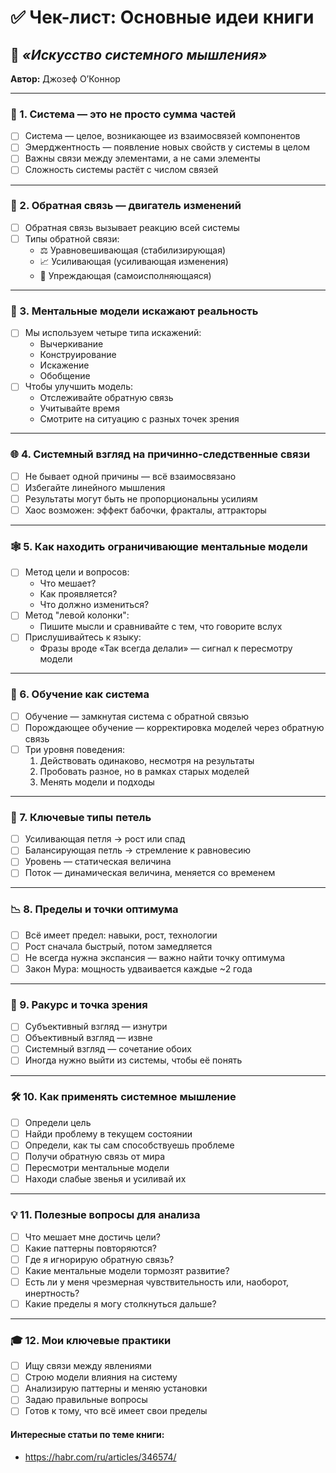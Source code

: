 # ✅ Чек-лист: Основные идеи книги  
## 📘 *«Искусство системного мышления»*  
**Автор:** Джозеф О’Коннор  

---

### 🧩 1. Система — это не просто сумма частей
- [ ] Система — целое, возникающее из взаимосвязей компонентов  
- [ ] Эмерджентность — появление новых свойств у системы в целом  
- [ ] Важны связи между элементами, а не сами элементы  
- [ ] Сложность системы растёт с числом связей

---

### 🔁 2. Обратная связь — двигатель изменений
- [ ] Обратная связь вызывает реакцию всей системы  
- [ ] Типы обратной связи:
  - ⚖️ Уравновешивающая (стабилизирующая)
  - 📈 Усиливающая (усиливающая изменения)
  - 🔮 Упреждающая (самоисполняющаяся)

---

### 🧠 3. Ментальные модели искажают реальность
- [ ] Мы используем четыре типа искажений:
  - Вычеркивание  
  - Конструирование  
  - Искажение  
  - Обобщение  
- [ ] Чтобы улучшить модель:
  - Отслеживайте обратную связь  
  - Учитывайте время  
  - Смотрите на ситуацию с разных точек зрения  

---

### 🌐 4. Системный взгляд на причинно-следственные связи
- [ ] Не бывает одной причины — всё взаимосвязано  
- [ ] Избегайте линейного мышления  
- [ ] Результаты могут быть не пропорциональны усилиям  
- [ ] Хаос возможен: эффект бабочки, фракталы, аттракторы

---

### 🕸️ 5. Как находить ограничивающие ментальные модели
- [ ] Метод цели и вопросов:
  - Что мешает?
  - Как проявляется?
  - Что должно измениться?  
- [ ] Метод "левой колонки":
  - Пишите мысли и сравнивайте с тем, что говорите вслух  
- [ ] Прислушивайтесь к языку:
  - Фразы вроде «Так всегда делали» — сигнал к пересмотру модели  

---

### 🎯 6. Обучение как система
- [ ] Обучение — замкнутая система с обратной связью  
- [ ] Порождающее обучение — корректировка моделей через обратную связь  
- [ ] Три уровня поведения:
  1. Действовать одинаково, несмотря на результаты  
  2. Пробовать разное, но в рамках старых моделей  
  3. Менять модели и подходы  

---

### 🔄 7. Ключевые типы петель
- [ ] Усиливающая петля → рост или спад  
- [ ] Балансирующая петль → стремление к равновесию  
- [ ] Уровень — статическая величина  
- [ ] Поток — динамическая величина, меняется со временем  

---

### 📉 8. Пределы и точки оптимума
- [ ] Всё имеет предел: навыки, рост, технологии  
- [ ] Рост сначала быстрый, потом замедляется  
- [ ] Не всегда нужна экспансия — важно найти точку оптимума  
- [ ] Закон Мура: мощность удваивается каждые ~2 года  

---

### 🧭 9. Ракурс и точка зрения
- [ ] Субъективный взгляд — изнутри  
- [ ] Объективный взгляд — извне  
- [ ] Системный взгляд — сочетание обоих  
- [ ] Иногда нужно выйти из системы, чтобы её понять  

---

### 🛠️ 10. Как применять системное мышление
- [ ] Определи цель  
- [ ] Найди проблему в текущем состоянии  
- [ ] Определи, как ты сам способствуешь проблеме  
- [ ] Получи обратную связь от мира  
- [ ] Пересмотри ментальные модели  
- [ ] Находи слабые звенья и усиливай их  

---

### 💡 11. Полезные вопросы для анализа
- [ ] Что мешает мне достичь цели?  
- [ ] Какие паттерны повторяются?  
- [ ] Где я игнорирую обратную связь?  
- [ ] Какие ментальные модели тормозят развитие?  
- [ ] Есть ли у меня чрезмерная чувствительность или, наоборот, инертность?  
- [ ] Какие пределы я могу столкнуться дальше?

---

### 🎓 12. Мои ключевые практики
- [ ] Ищу связи между явлениями  
- [ ] Строю модели влияния на систему  
- [ ] Анализирую паттерны и меняю установки  
- [ ] Задаю правильные вопросы  
- [ ] Готов к тому, что всё имеет свои пределы  

#### Интересные статьи по теме книги:
- https://habr.com/ru/articles/346574/
